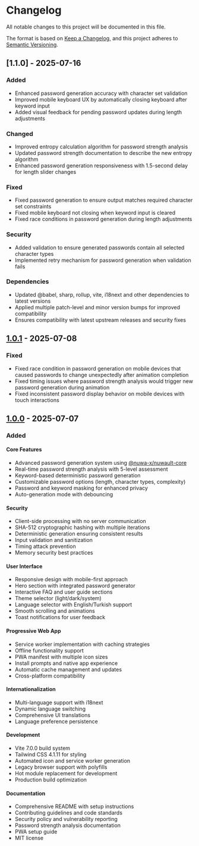 # Changelog

All notable changes to this project will be documented in this file.

The format is based on [Keep a Changelog](https://keepachangelog.com/en/1.0.0/),
and this project adheres to [Semantic Versioning](https://semver.org/spec/v2.0.0.html).

## [1.1.0] - 2025-07-16

### Added
- Enhanced password generation accuracy with character set validation
- Improved mobile keyboard UX by automatically closing keyboard after keyword input
- Added visual feedback for pending password updates during length adjustments

### Changed
- Improved entropy calculation algorithm for password strength analysis
- Updated password strength documentation to describe the new entropy algorithm
- Enhanced password generation responsiveness with 1.5-second delay for length slider changes

### Fixed
- Fixed password generation to ensure output matches required character set constraints
- Fixed mobile keyboard not closing when keyword input is cleared
- Fixed race conditions in password generation during length adjustments

### Security
- Added validation to ensure generated passwords contain all selected character types
- Implemented retry mechanism for password generation when validation fails

### Dependencies
- Updated @babel, sharp, rollup, vite, i18next and other dependencies to latest versions
- Applied multiple patch-level and minor version bumps for improved compatibility
- Ensures compatibility with latest upstream releases and security fixes

## [1.0.1] - 2025-07-08

### Fixed
- Fixed race condition in password generation on mobile devices that caused passwords to change unexpectedly after animation completion
- Fixed timing issues where password strength analysis would trigger new password generation during animation
- Fixed inconsistent password display behavior on mobile devices with touch interactions

## [1.0.0] - 2025-07-07

### Added

#### Core Features
- Advanced password generation system using [@nuwa-x/nuwault-core](https://github.com/nuwa-x/nuwault-core)
- Real-time password strength analysis with 5-level assessment
- Keyword-based deterministic password generation
- Customizable password options (length, character types, complexity)
- Password and keyword masking for enhanced privacy
- Auto-generation mode with debouncing

#### Security
- Client-side processing with no server communication
- SHA-512 cryptographic hashing with multiple iterations
- Deterministic generation ensuring consistent results
- Input validation and sanitization
- Timing attack prevention
- Memory security best practices

#### User Interface
- Responsive design with mobile-first approach
- Hero section with integrated password generator
- Interactive FAQ and user guide sections
- Theme selector (light/dark/system)
- Language selector with English/Turkish support
- Smooth scrolling and animations
- Toast notifications for user feedback

#### Progressive Web App
- Service worker implementation with caching strategies
- Offline functionality support
- PWA manifest with multiple icon sizes
- Install prompts and native app experience
- Automatic cache management and updates
- Cross-platform compatibility

#### Internationalization
- Multi-language support with i18next
- Dynamic language switching
- Comprehensive UI translations
- Language preference persistence

#### Development
- Vite 7.0.0 build system
- Tailwind CSS 4.1.11 for styling
- Automated icon and service worker generation
- Legacy browser support with polyfills
- Hot module replacement for development
- Production build optimization

#### Documentation
- Comprehensive README with setup instructions
- Contributing guidelines and code standards
- Security policy and vulnerability reporting
- Password strength analysis documentation
- PWA setup guide
- MIT license

[1.0.1]: https://github.com/nuwa-x/nuwault/releases/tag/v1.0.1
[1.0.0]: https://github.com/nuwa-x/nuwault/releases/tag/v1.0.0 
